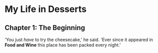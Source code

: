 # My Life in Desserts

## Chapter 1: The Beginning

'You just *have* to try the cheesecake,' he said. 'Ever since it appeared in
**Food and Wine** this place has been packed every night.'
